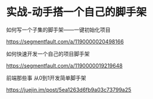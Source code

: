 # 实战-动手搭一个自己的脚手架



如何写一个子集的脚手架——一键初始化项目

https://segmentfault.com/a/1190000020498166





如何快速开发一个自己的项目脚手架

https://segmentfault.com/a/1190000019219648



前端那些事 从0到1开发简单脚手架

https://juejin.im/post/5ea1263d6fb9a03c73799a25